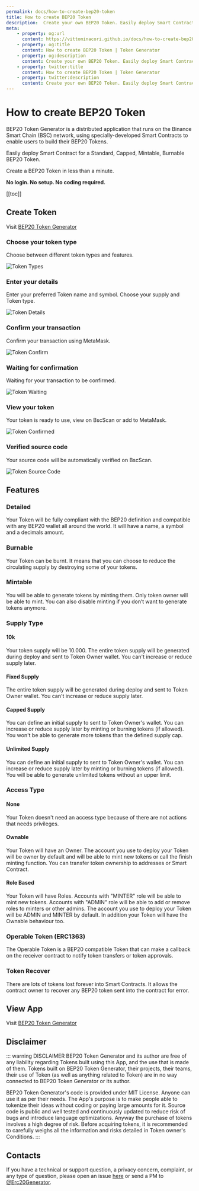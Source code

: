 ```yaml
---
permalink: docs/how-to-create-bep20-token
title: How to create BEP20 Token
description:  Create your own BEP20 Token. Easily deploy Smart Contract for a Standard, Capped, Mintable, Burnable BEP20 Token.
meta:
    - property: og:url 
      content: https://vittominacori.github.io/docs/how-to-create-bep20-token/
    - property: og:title
      content: How to create BEP20 Token | Token Generator
    - property: og:description
      content: Create your own BEP20 Token. Easily deploy Smart Contract for a Standard, Capped, Mintable, Burnable BEP20 Token.
    - property: twitter:title
      content: How to create BEP20 Token | Token Generator
    - property: twitter:description
      content: Create your own BEP20 Token. Easily deploy Smart Contract for a Standard, Capped, Mintable, Burnable BEP20 Token.
---
```


# How to create BEP20 Token
BEP20 Token Generator is a distributed application that runs on the Binance Smart Chain (BSC) network, using specially-developed Smart Contracts to enable users to build their BEP20 Tokens.

Easily deploy Smart Contract for a Standard, Capped, Mintable, Burnable BEP20 Token.

Create a BEP20 Token in less than a minute.

**No login. No setup. No coding required.**

[[toc]]

## Create Token

Visit [BEP20 Token Generator](https://create-a-coin/bep20-generator/)

### Choose your token type

Choose between different token types and features.

![Token Types](/token-generator/images/docs/create/bep20/token-types.png)

### Enter your details

Enter your preferred Token name and symbol. Choose your supply and Token type.

![Token Details](/token-generator/images/docs/create/bep20/token-details.png)

### Confirm your transaction

Confirm your transaction using MetaMask.

![Token Confirm](/token-generator/images/docs/create/bep20/token-confirm.png)

### Waiting for confirmation

Waiting for your transaction to be confirmed.

![Token Waiting](/token-generator/images/docs/create/bep20/token-waiting.png)

### View your token

Your token is ready to use, view on BscScan or add to MetaMask.

![Token Confirmed](/token-generator/images/docs/create/bep20/token-confirmed.png)

### Verified source code

Your source code will be automatically verified on BscScan.

![Token Source Code](/token-generator/images/docs/create/bep20/token-source-code.png)

## Features
### Detailed
Your Token will be fully compliant with the BEP20 definition and compatible with any BEP20 wallet all around the world. It will have a name, a symbol and a decimals amount.

### Burnable
Your Token can be burnt. It means that you can choose to reduce the circulating supply by destroying some of your tokens.

### Mintable
You will be able to generate tokens by minting them. Only token owner will be able to mint. You can also disable minting if you don’t want to generate tokens anymore.

### Supply Type
#### 10k
Your token supply will be 10.000. The entire token supply will be generated during deploy and sent to Token Owner wallet. You can't increase or reduce supply later.

#### Fixed Supply
The entire token supply will be generated during deploy and sent to Token Owner wallet. You can't increase or reduce supply later.

#### Capped Supply
You can define an initial supply to sent to Token Owner's wallet. You can increase or reduce supply later by minting or burning tokens (if allowed). You won't be able to generate more tokens than the defined supply cap.

#### Unlimited Supply
You can define an initial supply to sent to Token Owner's wallet. You can increase or reduce supply later by minting or burning tokens (if allowed). You will be able to generate unlimited tokens without an upper limit.

### Access Type
#### None
Your Token doesn't need an access type because of there are not actions that needs privileges.

#### Ownable
Your Token will have an Owner. The account you use to deploy your Token will be owner by default and will be able to mint new tokens or call the finish minting function. You can transfer token ownership to addresses or Smart Contract.

#### Role Based
Your Token will have Roles. Accounts with "MINTER" role will be able to mint new tokens. Accounts with "ADMIN" role will be able to add or remove roles to minters or other admins. The account you use to deploy your Token will be ADMIN and MINTER by default. In addition your Token will have the Ownable behaviour too.

### Operable Token (ERC1363)
The Operable Token is a BEP20 compatible Token that can make a callback on the receiver contract to notify token transfers or token approvals.

### Token Recover
There are lots of tokens lost forever into Smart Contracts. It allows the contract owner to recover any BEP20 token sent into the contract for error.

## View App

Visit [BEP20 Token Generator](https://create-a-coin/bep20-generator/)

## Disclaimer

::: warning DISCLAIMER
BEP20 Token Generator and its author are free of any liability regarding Tokens built using this App, and the use that is made of them.
Tokens built on BEP20 Token Generator, their projects, their teams, their use of Token (as well as anything related to Token) are in no way connected to BEP20 Token Generator or its author.

BEP20 Token Generator's code is provided under MIT License. Anyone can use it as per their needs.
The App's purpose is to make people able to tokenize their ideas without coding or paying large amounts for it.
Source code is public and well tested and continuously updated to reduce risk of bugs and introduce language optimizations.
Anyway the purchase of tokens involves a high degree of risk.
Before acquiring tokens, it is recommended to carefully weighs all the information and risks detailed in Token owner's Conditions.
:::

## Contacts
If you have a technical or support question, a privacy concern, complaint, or any type of question, please open an issue [here](https://github.com/vittominacori/token-generator/issues) or send a PM to [@Erc20Generator](https://twitter.com/Erc20Generator).
